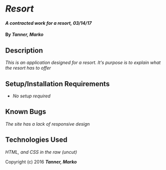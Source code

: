 # _Resort_

#### _A contracted work for a resort, 03/14/17_

#### By _**Tanner, Marko**_

## Description

_This is an application designed for a resort. It's purpose is to explain what the resort has to offer_

## Setup/Installation Requirements

* _No setup required_

## Known Bugs

_The site has a lack of responsive design_

## Technologies Used

_HTML, and CSS in the raw (uncut)_


Copyright (c) 2016 **_Tanner, Marko_**

